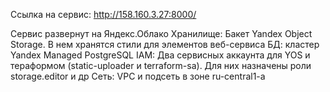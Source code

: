 Ссылка на сервис: http://158.160.3.27:8000/

Сервис развернут на Яндекс.Облако 
  Хранилище: Бакет Yandex Object Storage. В нем хранятся стили для элементов веб-сервиса
  БД: кластер Yandex Managed PostgreSQL
  IAM: Два сервисных аккаунта для YOS и тераформом (static-uploader и terraform-sa). Для них назначены роли storage.editor и др
  Сеть: VPC и подсеть в зоне ru-central1-a
